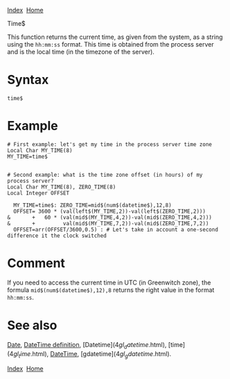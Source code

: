 [Index](index.html)  [Home](getting-started_home.html)

Time$

This function returns the current time, as given from the system, as a string using the `hh:mm:ss` format. This time is obtained from the process server and is the local time (in the timezone of the server).

# Syntax

```
time$
```

# Example

```
# First example: let's get my time in the process server time zone
Local Char MY_TIME(8)
MY_TIME=time$


# Second example: what is the time zone offset (in hours) of my process server?
Local Char MY_TIME(8), ZERO_TIME(8)
Local Integer OFFSET

  MY_TIME=time$: ZERO_TIME=mid$(num$(datetime$),12,8)
  OFFSET= 3600 * (val(left$(MY_TIME,2))-val(left$(ZERO_TIME,2)))
&       +   60 * (val(mid$(MY_TIME,4,2))-val(mid$(ZERO_TIME,4,2)))
&       +         val(mid$(MY_TIME,7,2))-val(mid$(ZERO_TIME,7,2))
  OFFSET=arr(OFFSET/3600,0.5) : # Let's take in account a one-second difference it the clock switched
```

# Comment

If you need to access the current time in UTC (in Greenwitch zone), the formula `mid$(num$(datetime$),12),8` returns the right value in the format `hh:mm:ss`.

# See also

[Date](4gl_date.html), [DateTime definition](4gl_glossary-datetime.html), [Datetime$](4gl_datetime$.html), [time$](4gl_time$.html), [DateTime](4gl_datetime.html), [gdatetime$](4gl_gdatetime$.html).

  

[Index](index.html)  [Home](getting-started_home.html)